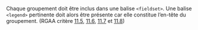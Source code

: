 Chaque groupement doit être inclus dans une balise  `<fieldset>`. Une balise `<legend>` pertinente doit alors être présente car elle constitue l’en-tête du groupement. (RGAA critère [11.5](https://accessibilite.public.lu/fr/rgaa4.1.2/criteres.html#crit-11-5), [11.6](https://accessibilite.public.lu/fr/rgaa4.1.2/criteres.html#crit-11-6), [11.7](https://accessibilite.public.lu/fr/rgaa4.1.2/criteres.html#crit-11-7) et [11.8](https://accessibilite.public.lu/fr/rgaa4.1.2/criteres.html#crit-11-8))